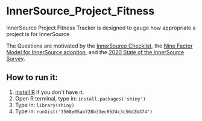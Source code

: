 # InnerSource_Project_Fitness

InnerSource Project Fitness Tracker is designed to gauge how appropriate a project is for InnerSource.

The Questions are motivated by the [InnerSource Checklist](https://innersourcecommons.org/assets/files/InnerSourceChecklist.pdf), 
the [Nine Factor Model for InnerSource adoption](https://ieeexplore.ieee.org/document/6809709), and the 
[2020 State of the InnerSource Survey](https://tapjdey.github.io/InnerSource_Survey_2020/index.html).

## How to run it:
1. [Install R](https://www.r-project.org/) if you don't have it.
1. Open R terminal, type in: `install.packages('shiny')`
1. Type in: `library(shiny)`
1. Type in: `runGist('3568e05ab728b33ec8624c3c56d2b374')`
